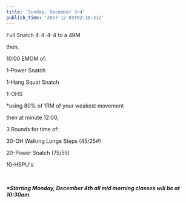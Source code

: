 ```yaml
---
title: 'Sunday, December 3rd'
publish_time: '2017-12-03T02:38:31Z'
---
```


Full Snatch 4-4-4-4 to a 4RM

then,

10:00 EMOM of:

1-Power Snatch

1-Hang Squat Snatch

1-OHS

\*using 80% of 1RM of your weakest movement

then at minute 12:00,

3 Rounds for time of:

30-OH Walking Lunge Steps (45/25\#)

20-Power Snatch (75/55)

10-HSPU's

 

***\*Starting Monday, December 4th all mid morning classes will be at
10:30am.***
